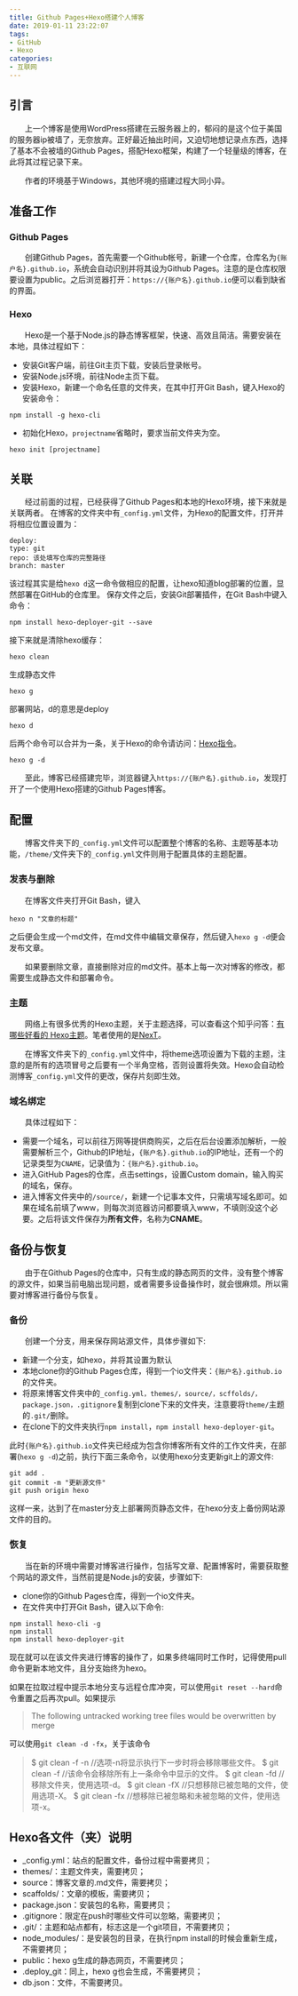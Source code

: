 ```yaml
---
title: Github Pages+Hexo搭建个人博客
date: 2019-01-11 23:22:07
tags:
- GitHub
- Hexo
categories: 
- 互联网
---
```


## 引言

&emsp;&emsp;上一个博客是使用WordPress搭建在云服务器上的，郁闷的是这个位于美国的服务器ip被墙了，无奈放弃。正好最近抽出时间，又迫切地想记录点东西，选择了基本不会被墙的Github Pages，搭配Hexo框架，构建了一个轻量级的博客，在此将其过程记录下来。<!--more-->

&emsp;&emsp;作者的环境基于Windows，其他环境的搭建过程大同小异。

## 准备工作

### Github Pages

&emsp;&emsp;创建Github Pages，首先需要一个Github帐号，新建一个仓库，仓库名为`{账户名}.github.io`，系统会自动识别并将其设为Github Pages。注意的是仓库权限要设置为public。之后浏览器打开：`https://{账户名}.github.io`便可以看到缺省的界面。

### Hexo

&emsp;&emsp;Hexo是一个基于Node.js的静态博客框架，快速、高效且简洁。需要安装在本地，具体过程如下：
- 安装Git客户端，前往Git主页下载，安装后登录帐号。
- 安装Node.js环境，前往Node主页下载。
- 安装Hexo，新建一个命名任意的文件夹，在其中打开Git Bash，键入Hexo的安装命令：
```
npm install -g hexo-cli
```

- 初始化Hexo，`projectname`省略时，要求当前文件夹为空。
```
hexo init [projectname]
```

## 关联

&emsp;&emsp;经过前面的过程，已经获得了Github Pages和本地的Hexo环境，接下来就是关联两者。
在博客的文件夹中有`_config.yml`文件，为Hexo的配置文件，打开并将相应位置设置为：
```
deploy: 
type: git
repo: 该处填写仓库的完整路径
branch: master
```
该过程其实是给`hexo d`这一命令做相应的配置，让hexo知道blog部署的位置，显然部署在GitHub的仓库里。
保存文件之后，安装Git部署插件，在Git Bash中键入命令：
```
npm install hexo-deployer-git --save
```

接下来就是清除hexo缓存：
```
hexo clean 
```

生成静态文件
```
hexo g
```

部署网站，d的意思是deploy

```
hexo d
```

后两个命令可以合并为一条，关于Hexo的命令请访问：[Hexo指令](https://hexo.io/zh-cn/docs/commands.html)。

```
hexo g -d
```

&emsp;&emsp;至此，博客已经搭建完毕，浏览器键入`https://{账户名}.github.io`，发现打开了一个使用Hexo搭建的Github Pages博客。

## 配置

&emsp;&emsp;博客文件夹下的`_config.yml`文件可以配置整个博客的名称、主题等基本功能，`/theme/`文件夹下的`_config.yml`文件则用于配置具体的主题配置。

### 发表与删除

&emsp;&emsp;在博客文件夹打开Git Bash，键入

```
hexo n "文章的标题"
```

之后便会生成一个md文件，在md文件中编辑文章保存，然后键入`hexo g -d`便会发布文章。

&emsp;&emsp;如果要删除文章，直接删除对应的md文件。基本上每一次对博客的修改，都需要生成静态文件和部署命令。

### 主题

&emsp;&emsp;网络上有很多优秀的Hexo主题，关于主题选择，可以查看这个知乎问答：[有哪些好看的 Hexo主题](https://www.zhihu.com/question/24422335)。笔者使用的是[NexT](https://github.com/iissnan/hexo-theme-next)。

&emsp;&emsp;在博客文件夹下的`_config.yml`文件中，将theme选项设置为下载的主题，注意的是所有的选项冒号之后要有一个半角空格，否则设置将失效。Hexo会自动检测博客`_config.yml`文件的更改，保存片刻即生效。

### 域名绑定

&emsp;&emsp;具体过程如下：
- 需要一个域名，可以前往万网等提供商购买，之后在后台设置添加解析，一般需要解析三个，Github的IP地址，`{账户名}.github.io`的IP地址，还有一个的记录类型为`CNAME`，记录值为：`{账户名}.github.io`。
- 进入GitHub Pages的仓库，点击settings，设置Custom domain，输入购买的域名，保存。
- 进入博客文件夹中的`/source/`，新建一个记事本文件，只需填写域名即可。如果在域名前填了www，则每次浏览器访问都要填入www，不填则没这个必要。之后将该文件保存为**所有文件**，名称为**CNAME**。

## 备份与恢复

&emsp;&emsp;由于在Github Pages的仓库中，只有生成的静态网页的文件，没有整个博客的源文件，如果当前电脑出现问题，或者需要多设备操作时，就会很麻烦。所以需要对博客进行备份与恢复。

### 备份

&emsp;&emsp;创建一个分支，用来保存网站源文件，具体步骤如下:
- 新建一个分支，如hexo，并将其设置为默认
- 本地clone你的Github Pages仓库，得到一个io文件夹：`{账户名}.github.io`的文件夹。
- 将原来博客文件夹中的`_config.yml，themes/，source/，scffolds/，package.json，.gitignore`复制到clone下来的文件夹，注意要将`theme/`主题的`.git/`删除。
- 在clone下的文件夹执行`npm install`，`npm install hexo-deployer-git`。

此时`{账户名}.github.io`文件夹已经成为包含你博客所有文件的工作文件夹，在部署(`hexo g -d`)之前，执行下面三条命令，以使用hexo分支更新git上的源文件:
```
git add .
git commit -m "更新源文件"
git push origin hexo
```

这样一来，达到了在master分支上部署网页静态文件，在hexo分支上备份网站源文件的目的。

### 恢复

&emsp;&emsp;当在新的环境中需要对博客进行操作，包括写文章、配置博客时，需要获取整个网站的源文件，当然前提是Node.js的安装，步骤如下:
- clone你的Github Pages仓库，得到一个io文件夹。
- 在文件夹中打开Git Bash，键入以下命令:
```
npm install hexo-cli -g
npm install 
npm install hexo-deployer-git 
```
现在就可以在该文件夹进行博客的操作了，如果多终端同时工作时，记得使用pull命令更新本地文件，且分支始终为hexo。

如果在拉取过程中提示本地分支与远程仓库冲突，可以使用`git reset --hard`命令重置之后再次pull。如果提示
> The following untracked working tree files would be overwritten by merge

可以使用`git clean -d -fx`，关于该命令

> $ git clean -f -n       //选项-n将显示执行下一步时将会移除哪些文件。
$ git clean -f            //该命令会移除所有上一条命令中显示的文件。
$ git clean -fd           //移除文件夹，使用选项-d。
$ git clean -fX           //只想移除已被忽略的文件，使用选项-X。
$ git clean -fx           //想移除已被忽略和未被忽略的文件，使用选项-x。

## Hexo各文件（夹）说明

- _config.yml：站点的配置文件，备份过程中需要拷贝；
- themes/：主题文件夹，需要拷贝；
- source：博客文章的.md文件，需要拷贝；
- scaffolds/：文章的模板，需要拷贝；
- package.json：安装包的名称，需要拷贝；
-  .gitignore：限定在push时哪些文件可以忽略，需要拷贝；
-  .git/：主题和站点都有，标志这是一个git项目，不需要拷贝；
- node_modules/：是安装包的目录，在执行npm install的时候会重新生成，不需要拷贝；
- public：hexo g生成的静态网页，不需要拷贝；
-  .deploy_git：同上，hexo g也会生成，不需要拷贝；
- db.json：文件，不需要拷贝。
